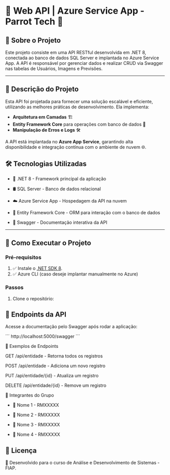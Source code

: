 # 🌟 Web API | Azure Service App - Parrot Tech 🌟

## 📌 Sobre o Projeto

Este projeto consiste em uma API RESTful desenvolvida em .NET 8, conectada ao banco de dados SQL Server e implantada no Azure Service App. A API é responsável por gerenciar dados e realizar CRUD via Swagger nas tabelas de Usuários, Imagens e Previsões.

---

## 📖 Descrição do Projeto

Esta API foi projetada para fornecer uma solução escalável e eficiente, utilizando as melhores práticas de desenvolvimento. Ela implementa:

- **Arquitetura em Camadas** 🏗️
- **Entity Framework Core** para operações com banco de dados 💾
- **Manipulação de Erros e Logs** 🛠️

A API está implantada no **Azure App Service**, garantindo alta disponibilidade e integração contínua com o ambiente de nuvem 🌐.

## 🛠️ Tecnologias Utilizadas

- 🎯 .NET 8 - Framework principal da aplicação

- 🛢️ SQL Server - Banco de dados relacional

- ☁️ Azure Service App - Hospedagem da API na nuvem

- 🔗 Entity Framework Core - ORM para interação com o banco de dados

- 📡 Swagger - Documentação interativa da API
  
---

## 🚀 Como Executar o Projeto

### Pré-requisitos

1. ✅ Instale o [.NET SDK 8](https://dotnet.microsoft.com/download/dotnet/8.0).
2. ✅ Azure CLI (caso deseje implantar manualmente no Azure)

### Passos

1. Clone o repositório:

## 📌 Endpoints da API

Acesse a documentação pelo Swagger após rodar a aplicação: 

´´´
http://localhost:5000/swagger
´´´

🔹 Exemplos de Endpoints

GET /api/entidade - Retorna todos os registros

POST /api/entidade - Adiciona um novo registro

PUT /api/entidade/{id} - Atualiza um registro

DELETE /api/entidade/{id} - Remove um registro

👥 Integrantes do Grupo

- 👤 Nome 1 - RMXXXXX

- 👤 Nome 2 - RMXXXXX

- 👤 Nome 3 - RMXXXXX

- 👤 Nome 4 - RMXXXXX

## 📝 Licença

🚀 Desenvolvido para o curso de Análise e Desenvolvimento de Sistemas - FIAP.
